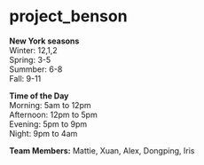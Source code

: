 # project_benson

**New York seasons**  
Winter: 12,1,2  
Spring: 3-5  
Summber: 6-8  
Fall: 9-11  

**Time of the Day**  
Morning: 5am to 12pm  
Afternoon: 12pm to 5pm  
Evening: 5pm to 9pm  
Night: 9pm to 4am  

**Team Members:** Mattie, Xuan, Alex, Dongping, Iris
